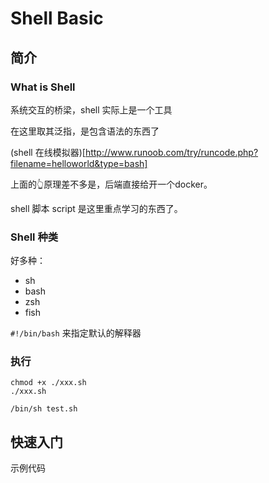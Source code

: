 # Shell Basic

## 简介

### What is Shell

系统交互的桥梁，shell 实际上是一个工具

在这里取其泛指，是包含语法的东西了

(shell 在线模拟器)[http://www.runoob.com/try/runcode.php?filename=helloworld&type=bash]

上面的👆原理差不多是，后端直接给开一个docker。

shell 脚本 script 是这里重点学习的东西了。

### Shell 种类

好多种：

- sh
- bash
- zsh
- fish

`#!/bin/bash` 来指定默认的解释器

### 执行

    chmod +x ./xxx.sh
    ./xxx.sh

    /bin/sh test.sh

## 快速入门

示例代码